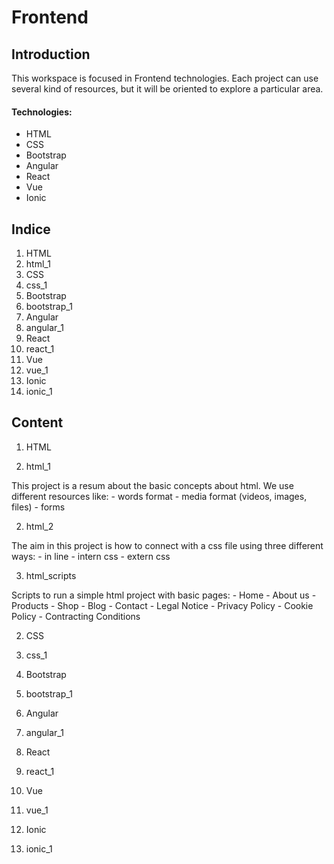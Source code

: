 # Frontend


## Introduction

This workspace is focused in Frontend technologies. Each project can use several kind of resources, but it will be oriented to explore a particular area.


#### Technologies:

* HTML
* CSS
* Bootstrap
* Angular
* React
* Vue
* Ionic

## Indice

1. HTML
  1. html_1
2. CSS
  1. css_1
3. Bootstrap
  1. bootstrap_1
4. Angular
  1. angular_1
5. React
  1. react_1
6. Vue
  1. vue_1
7. Ionic
  1. ionic_1

## Content


1. HTML

 1. html_1
  
  This project is a resum about the basic concepts about html. We use different resources like:
    - words format
    - media format (videos, images, files)
    - forms
    
  2. html_2
  
  The aim in this project is how to connect with a css file using three different ways:
    - in line
    - intern css
    - extern css
  
  3. html_scripts
  
  Scripts to run a simple html project with basic pages: 
    - Home 
    - About us 
    - Products
    - Shop
    - Blog
    - Contact
    - Legal Notice
    - Privacy Policy
    - Cookie Policy
    - Contracting Conditions
  
2. CSS

 1. css_1
 
3. Bootstrap

 1. bootstrap_1

4. Angular

 1. angular_1
 
5. React

 1. react_1
 
6. Vue

 1. vue_1
 
7. Ionic

 1. ionic_1

